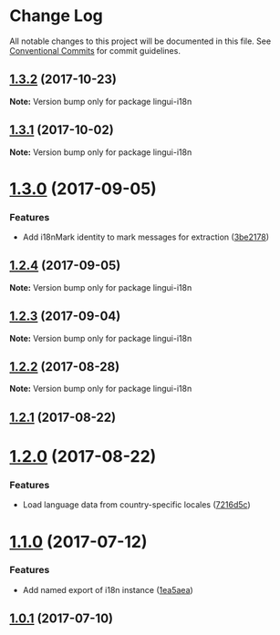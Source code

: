 # Change Log

All notable changes to this project will be documented in this file.
See [Conventional Commits](https://conventionalcommits.org) for commit guidelines.

<a name="1.3.2"></a>
## [1.3.2](https://github.com/lingui/js-lingui/compare/lingui-i18n@1.3.1...lingui-i18n@1.3.2) (2017-10-23)




**Note:** Version bump only for package lingui-i18n

<a name="1.3.1"></a>
## [1.3.1](https://github.com/lingui/js-lingui/compare/lingui-i18n@1.3.0...lingui-i18n@1.3.1) (2017-10-02)




**Note:** Version bump only for package lingui-i18n

<a name="1.3.0"></a>
# [1.3.0](https://github.com/lingui/js-lingui/compare/lingui-i18n@1.2.4...lingui-i18n@1.3.0) (2017-09-05)


### Features

* Add i18nMark identity to mark messages for extraction ([3be2178](https://github.com/lingui/js-lingui/commit/3be2178))




<a name="1.2.4"></a>
## [1.2.4](https://github.com/lingui/js-lingui/compare/lingui-i18n@1.2.3...lingui-i18n@1.2.4) (2017-09-05)




**Note:** Version bump only for package lingui-i18n

<a name="1.2.3"></a>
## [1.2.3](https://github.com/lingui/js-lingui/compare/lingui-i18n@1.2.2...lingui-i18n@1.2.3) (2017-09-04)




**Note:** Version bump only for package lingui-i18n

<a name="1.2.2"></a>
## [1.2.2](https://github.com/lingui/js-lingui/compare/lingui-i18n@1.2.2-0...lingui-i18n@1.2.2) (2017-08-28)




**Note:** Version bump only for package lingui-i18n

<a name="1.2.1"></a>
## [1.2.1](https://github.com/lingui/js-lingui/compare/lingui-i18n@1.2.0...lingui-i18n@1.2.1) (2017-08-22)




<a name="1.2.0"></a>
# [1.2.0](https://github.com/lingui/js-lingui/compare/lingui-i18n@1.1.0...lingui-i18n@1.2.0) (2017-08-22)


### Features

* Load language data from country-specific locales ([7216d5c](https://github.com/lingui/js-lingui/commit/7216d5c))




<a name="1.1.0"></a>
# [1.1.0](https://github.com/lingui/js-lingui/compare/lingui-i18n@1.0.1...lingui-i18n@1.1.0) (2017-07-12)


### Features

* Add named export of i18n instance ([1ea5aea](https://github.com/lingui/js-lingui/commit/1ea5aea))




<a name="1.0.1"></a>
## [1.0.1](https://github.com/lingui/js-lingui/compare/lingui-i18n@1.0.0...lingui-i18n@1.0.1) (2017-07-10)
